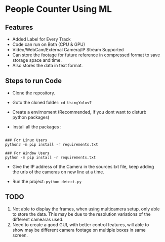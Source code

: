 # People Counter Using ML

## Features
- Added Label for Every Track
- Code can run on Both (CPU & GPU)
- Video/WebCam/External Camera/IP Stream Supported
- Can store the footage for future reference in compressed format to save storage space and time.
- Also stores the data in text format.

## Steps to run Code
- Clone the repository.

- Goto the cloned folder: ``` cd UsingYolov7 ```

- Create a  envirnoment (Recommended, If you dont want to disturb python packages)

- Install all the packages :
```

### For Linux Users
python3 -m pip install -r requirements.txt

### For Window Users
python -m pip install -r requirements.txt
```

- Give the IP address of the Camera in the sources.txt file, keep adding the urls of the cameras on new line at a time.

- Run the project: ``` python detect.py ```


## TODO
1. Not able to display the frames, when using multicamera setup, only able to store the data. This may be due to the resolution variations of the different camearas used.
2. Need to create a good GUI, with better control features, will  able to show may be different camera footage on multiple boxes in same screen.

